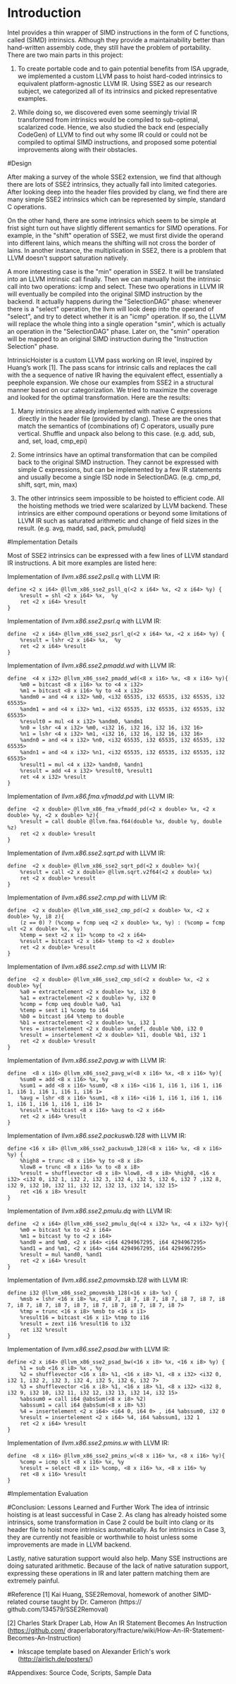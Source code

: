 # Introduction

Intel provides a thin wrapper of SIMD instructions in the form of C functions, called (SIMD) intrinsics. Although they provide a maintainability better than hand-written assembly code, they still have the problem of portability. There are two main parts in this project:
1. To create portable code and to gain potential benefits from ISAupgrade, we implemented a custom LLVM pass to hoist hard-codedintrinsics to equivalent platform-agnostic LLVM IR. Using SSE2 as ourresearch subject, we categorized all of its intrinsics and pickedrepresentative examples.
2. While doing so, we discovered even some seemingly trivial IRtransformed from intrinsics would be compiled to sub-optimal,scalarized code. Hence, we also studied the back end (especiallyCodeGen) of LLVM to find out why some IR could or could not becompiled to optimal SIMD instructions, and proposed some potentialimprovements along with their obstacles.

#Design

After making a survey of the whole SSE2 extension, we find that although there are lots of SSE2 intrinsics, they actually fall into limited categories. After looking deep into the header files provided by clang, we find there are many simple SSE2 intrinsics which can be represented by simple, standard C operations.
 
On the other hand, there are some intrinsics which seem to be simple at frist sight turn out have slightly different semantics for SIMD operations. For example, in the "shift" operation of SSE2, we must first divide the operand into different lains, which means the shifting will not cross the border of lains. In another instance, the multiplication in SSE2, there is a problem that LLVM doesn't support saturation natively.

A more interesting case is the "min" operation in SSE2. It will be translated into an LLVM intrinsic call finally. Then we can manually hoist the intrinsic call into two operations: icmp and select. These two operations in LLVM IR will eventually be compiled into the original SIMD instruction by the backend. It actually happens during the "SelectionDAG" phase: whenever there is a "select" operation, the llvm will look deep into the operand of "select", and try to detect whether it is an "icmp" operation. If so, the LLVM will replace the whole thing into a single operation "smin", which is actually an operation in the "SelectionDAG" phase. Later on, the "smin" operation will be mapped to an original SIMD instruction during the "Instruction Selection" phase.

IntrinsicHoister is a custom LLVM pass working on IR level, inspired byHuang’s work [1]. The pass scans for intrinsic calls and replaces the callwith the a sequence of native IR having the equivalent effect, essentiallya peephole expansion. We chose our examples from SSE2 in a structuralmanner based on our categorization. We tried to maximize the coverageand looked for the optimal transformation. Here are the results:
1. Many intrinsics are already implemented with native C expressionsdirectly in the header file (provided by clang). These are the ones thatmatch the semantics of (combinations of) C operators, usually purevertical. Shuffle and unpack also belong to this case. (e.g. add, sub, and,set, load, cmp_epi)
2. Some intrinsics have an optimal transformation that can be compiledback to the original SIMD instruction. They cannot be expressed withsimple C expressions, but can be implemented by a few IR statementsand usually become a single ISD node in SelectionDAG. (e.g. cmp_pd,shift, sqrt, min, max)
3. The other intrinsics seem impossible to be hoisted to efficient code.All the hoisting methods we tried were scalarized by LLVM backend.These intrinsics are either compound operations or beyond somelimitations of LLVM IR such as saturated arithmetic and change of fieldsizes in the result. (e.g. avg, madd, sad, pack, pmuludq)


#Implementation Details

Most of SSE2 intrinsics can be expressed with a few lines of LLVM standard IR instructions. A bit more examples are listed here:



Implementation of *llvm.x86.sse2.psll.q* with LLVM IR:

```
define <2 x i64> @llvm_x86_sse2_psll_q(<2 x i64> %x, <2 x i64> %y) {
	%result = shl <2 x i64> %x,  %y
	ret <2 x i64> %result
}
``` 
       

Implementation of *llvm.x86.sse2.psrl.q* with LLVM IR:

```
define  <2 x i64> @llvm_x86_sse2_psrl_q(<2 x i64> %x, <2 x i64> %y) {
	%result = lshr <2 x i64> %x,  %y
	ret <2 x i64> %result
}
```


Implementation of *llvm.x86.sse2.pmadd.wd* with LLVM IR:

```
define  <4 x i32> @llvm_x86_sse2_pmadd_wd(<8 x i16> %x, <8 x i16> %y){
	%m0 = bitcast <8 x i16> %x to <4 x i32>
	%m1 = bitcast <8 x i16> %y to <4 x i32>
	%andm0 = and <4 x i32> %m0, <i32 65535, i32 65535, i32 65535, i32 65535>
	%andm1 = and <4 x i32> %m1, <i32 65535, i32 65535, i32 65535, i32 65535>
	%result0 = mul <4 x i32> %andm0, %andm1
	%n0 = lshr <4 x i32> %m0, <i32 16, i32 16, i32 16, i32 16>
	%n1 = lshr <4 x i32> %m1, <i32 16, i32 16, i32 16, i32 16>
	%andn0 = and <4 x i32> %n0, <i32 65535, i32 65535, i32 65535, i32 65535>
	%andn1 = and <4 x i32> %n1, <i32 65535, i32 65535, i32 65535, i32 65535>
	%result1 = mul <4 x i32> %andn0, %andn1
	%result = add <4 x i32> %result0, %result1
	ret <4 x i32> %result
}
```


Implementation of *llvm.x86.fma.vfmadd.pd* with LLVM IR:

```
define  <2 x double> @llvm_x86_fma_vfmadd_pd(<2 x double> %x, <2 x double> %y, <2 x double> %z){
	%result = call double @llvm.fma.f64(double %x, double %y, double %z)
	ret <2 x double> %result
}
```


Implementation of *llvm.x86.sse2.sqrt.pd* with LLVM IR:

```
define  <2 x double> @llvm_x86_sse2_sqrt_pd(<2 x double> %x){
	%result = call <2 x double> @llvm.sqrt.v2f64(<2 x double> %x)
	ret <2 x double> %result
}
```



Implementation of *llvm.x86.sse2.cmp.pd* with LLVM IR:

```
define  <2 x double> @llvm_x86_sse2_cmp_pd(<2 x double> %x, <2 x double> %y, i8 z){
	(z == 0) ? (%comp = fcmp ueq <2 x double> %x, %y) : (%comp = fcmp ult <2 x double> %x, %y)
	%temp = sext <2 x i1> %comp to <2 x i64>
	%result = bitcast <2 x i64> %temp to <2 x double>
	ret <2 x double> %result
}
```


Implementation of *llvm.x86.sse2.cmp.sd* with LLVM IR:

```
define  <2 x double> @llvm_x86_sse2_cmp_sd(<2 x double> %x, <2 x double> %y{
	%a0 = extractelement <2 x double> %x, i32 0
	%a1 = extractelement <2 x double> %y, i32 0
	%comp = fcmp ueq double %a0, %a1
	%temp = sext i1 %comp to i64
	%b0 = bitcast i64 %temp to double
	%b1 = extractelement <2 x double> %x, i32 1
	%res = insertelement <2 x double> undef, double %b0, i32 0
	%result = insertelement <2 x double> %11, double %b1, i32 1
	ret <2 x double> %result
}
```


Implementation of *llvm.x86.sse2.pavg.w* with LLVM IR:

```
define  <8 x i16> @llvm_x86_sse2_pavg_w(<8 x i16> %x, <8 x i16> %y){
	%sum0 = add <8 x i16> %x, %y
	%sum1 = add <8 x i16> %sum0, <8 x i16> <i16 1, i16 1, i16 1, i16 1, i16 1, i16 1, i16 1, i16 1>
	%avg = lshr <8 x i16> %sum1, <8 x i16> <i16 1, i16 1, i16 1, i16 1, i16 1, i16 1, i16 1, i16 1>
	%result = %bitcast <8 x i16> %avg to <2 x i64>
	ret <2 x i64> %result
}
```


Implementation of *llvm.x86.sse2.packuswb.128* with LLVM IR:

```
define <16 x i8> @llvm_x86_sse2_packuswb_128(<8 x i16> %x, <8 x i16> %y) {
	%high8 = trunc <8 x i16> %y to <8 x i8>
	%low8 = trunc <8 x i16> %x to <8 x i8>
	%result = shufflevector <8 x i8> %low8, <8 x i8> %high8, <16 x i32> <i32 0, i32 1, i32 2, i32 3, i32 4, i32 5, i32 6, i32 7 ,i32 8, i32 9, i32 10, i32 11, i32 12, i32 13, i32 14, i32 15>
	ret <16 x i8> %result
}
```

Implementation of *llvm.x86.sse2.pmulu.dq* with LLVM IR:

```
define  <2 x i64> @llvm_x86_sse2_pmulu_dq(<4 x i32> %x, <4 x i32> %y){
	%m0 = bitcast %x to <2 x i64>
	%m1 = bitcast %y to <2 x i64>
	%and0 = and %m0, <2 x i64> <i64 4294967295, i64 4294967295>
	%and1 = and %m1, <2 x i64> <i64 4294967295, i64 4294967295>
	%result = mul %and0, %and1
	ret <2 x i64> %result
}
```

Implementation of *llvm.x86.sse2.pmovmskb.128* with LLVM IR:

```
define i32 @llvm_x86_sse2_pmovmskb_128(<16 x i8> %x) {
	%msb = lshr <16 x i8> %x, <i8 7, i8 7, i8 7, i8 7, i8 7, i8 7, i8 7, i8 7, i8 7, i8 7, i8 7, i8 7, i8 7, i8 7, i8 7, i8 7>
	%tmp = trunc <16 x i8> %msb to <16 x i1>
	%result16 = bitcast <16 x i1> %tmp to i16
	%result = zext i16 %result16 to i32 
	ret i32 %result
}
```

Implementation of *llvm.x86.sse2.psad.bw* with LLVM IR:

```
define <2 x i64> @llvm_x86_sse2_psad_bw(<16 x i8> %x, <16 x i8> %y) {
	%1 = sub <16 x i8> %x , %y
	%2 = shufflevector <16 x i8> %1, <16 x i8> %1, <8 x i32> <i32 0, i32 1, i32 2, i32 3, i32 4, i32 5, i32 6, i32 7>
	%3 = shufflevector <16 x i8> %1, <16 x i8> %1, <8 x i32> <i32 8, i32 9, i32 10, i32 11, i32 12, i32 13, i32 14, i32 15>
	%abssum0 = call i64 @absSum(<8 x i8> %2)
	%abssum1 = call i64 @absSum(<8 x i8> %3)
	%4 = insertelement <2 x i64> <i64 0, i64 0> , i64 %abssum0, i32 0
	%result = insertelement <2 x i64> %4, i64 %abssum1, i32 1
	ret <2 x i64> %result
}
```

Implementation of *llvm.x86.sse2.pmins.w* with LLVM IR:

```
define  <8 x i16> @llvm_x86_sse2_pmins_w(<8 x i16> %x, <8 x i16> %y){
	%comp = icmp slt <8 x i16> %x, %y
	%result = select <8 x i1> %comp, <8 x i16> %x, <8 x i16> %y
	ret <8 x i16> %result
}
```

#Implementation Evaluation


#Conclusion: Lessons Learned and Further Work
The idea of intrinsic hoisting is at least successful in Case 2. As clang has already hoisted some intrinsics, some transformation in Case 2 could bebuilt into clang or its header file to hoist more intrinsics automatically.As for intrinsics in Case 3, they are currently not feasible or worthwhile to hoist unless some improvements are made in LLVM backend.
Lastly, native saturation support would also help. Many SSE instructionsare doing saturated arithmetic. Because of the lack of native saturationsupport, expressing these operations in IR and later pattern matchingthem are extremely painful.

#Reference
[1] Kai Huang, SSE2Removal, homework of another SIMD-related course taught by Dr. Cameron (https://github.com/134579/SSE2Removal)
[2] Charles Stark Draper Lab, How An IR Statement Becomes An Instruction (https://github.com/draperlaboratory/fracture/wiki/How-An-IR-Statement-Becomes-An-Instruction)* Inkscape template based on Alexander Erlich's work (http://airlich.de/posters/)

#Appendixes: Source Code, Scripts, Sample Data